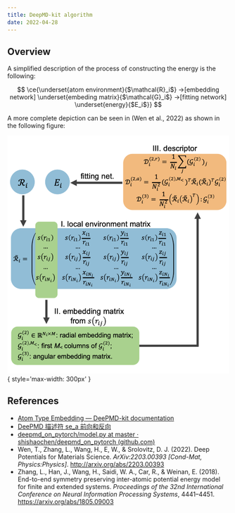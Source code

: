 ```yaml
---
title: DeepMD-kit algorithm
date: 2022-04-28
---
```


## Overview

A simplified description of the process of constructing the energy is the following:

$$
\ce{\underset{atom environment}{$\mathcal{R}_i$} ->[embedding network] \underset{embeding matrix}{$\mathcal{G}_i$} ->[fitting network] \underset{energy}{$E_i$}}
$$

A more complete depiction can be seen in (Wen et al., 2022) as shown in the following figure:

![The construction of the network (Wen et al., 2022). ](descriptor.png){ style='max-width: 300px' }




## References

- [Atom Type Embedding — DeePMD-kit documentation](https://docs.deepmodeling.com/projects/deepmd/en/master/development/type-embedding.html)
- [DeePMD 描述符 se_a 前向和反向](https://bytedance.feishu.cn/wiki/wikcnfcYL9NA1L1XwnWUMZ0V9jf)
- [deepmd_on_pytorch/model.py at master · shishaochen/deepmd_on_pytorch (github.com)](https://github.com/shishaochen/deepmd_on_pytorch/blob/master/deepmd_pt/model.py)
- Wen, T., Zhang, L., Wang, H., E, W., & Srolovitz, D. J. (2022). Deep Potentials for Materials Science. *ArXiv:2203.00393 [Cond-Mat, Physics:Physics]*. http://arxiv.org/abs/2203.00393
- Zhang, L., Han, J., Wang, H., Saidi, W. A., Car, R., & Weinan, E. (2018). End-to-end symmetry preserving inter-atomic potential energy model for finite and extended systems. *Proceedings of the 32nd International Conference on Neural Information Processing Systems*, 4441–4451. https://arxiv.org/abs/1805.09003
